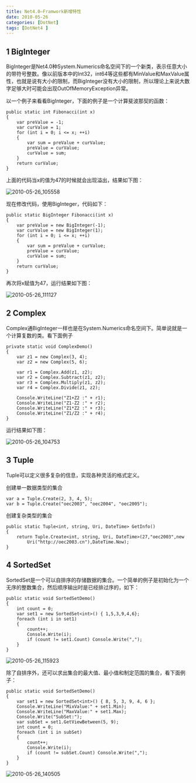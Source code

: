 ```yaml
---
title: Net4.0—Framwork新增特性
date: 2010-05-26
categories: [DotNet]
tags: [DotNet4 ]
---
```


## 1 BigInteger

BigInteger是Net4.0种System.Numerics命名空间下的一个新类，表示任意大小的带符号整数。像以前版本中的Int32，int64等这些都有MinValue和MaxValue属性，也就是说有大小的限制，而BigInteger没有大小的限制，所以理论上来说大数字足够大时可能会出现OutOfMemoryException异常。

以一个例子来看看BigInteger，下面的例子是一个计算斐波那契的函数：

```
public static int Fibonacci(int x)
{
    var preValue = -1;
    var curValue = 1;
    for (int i = 0; i <= x; ++i)
    {
        var sum = preValue + curValue;
        preValue = curValue;
        curValue = sum;
    }
    return curValue;
}
```

上面的代码当x的值为47的时候就会出现溢出，结果如下图：

![2010-05-26_105558](http://fwhyy.com/img/post/2010-05-26_105558.png)

现在修改代码，使用BigInteger，代码如下：

```
public static BigInteger Fibonacci(int x)
{
    var preValue = new BigInteger(-1);
    var curValue = new BigInteger(1);
    for (int i = 0; i <= x; ++i)
    {
        var sum = preValue + curValue;
        preValue = curValue;
        curValue = sum;
    }
    return curValue;
}
```

再次将x赋值为47，运行结果如下图：

![2010-05-26_111127](http://fwhyy.com/img/post/2010-05-26_111127.png)

## 2 Complex

Complex通BigInteger一样也是在System.Numerics命名空间下。简单说就是一个计算复数的类。看下面例子

```
private static void ComplexDemo()
{
    var z1 = new Complex(3, 4);
    var z2 = new Complex(5, 6);

    var r1 = Complex.Add(z1, z2);
    var r2 = Complex.Subtract(z1, z2);
    var r3 = Complex.Multiply(z1, z2);
    var r4 = Complex.Divide(z1, z2);

    Console.WriteLine("Z1+Z2 :" + r1);
    Console.WriteLine("Z1-Z2 :" + r2);
    Console.WriteLine("Z1*Z2 :" + r3);
    Console.WriteLine("Z1/Z2 :" + r4);
}
```

运行结果如下图：

![2010-05-26_104753](http://fwhyy.com/img/post/2010-05-26_104753.png)

## 3 Tuple

Tuple可以定义很多复杂的信息，实现各种灵活的格式定义。

创建单一数据类型的集合

```
var a = Tuple.Create(2, 3, 4, 5);
var b = Tuple.Create("oec2003", "oec2004", "oec2005");
```

创建复杂类型的集合

```
public static Tuple<int, string, Uri, DateTime> GetInfo()
{
    return Tuple.Create<int, string, Uri, DateTime>(27,"oec2003",new
        Uri("http://oec2003.cn"),DateTime.Now);
}
```

## 4 SortedSet<T>

SortedSet<T>是一个可以自排序的存储数据的集合。一个简单的例子是初始化为一个无序的整数集合，然后顺序输出时是已经排过序的，如下：

```
public static void SortedSetDemo()
{
    int count = 0;
    var set1 = new SortedSet<int>() { 1,5,3,9,4,6};
    foreach (int i in set1)
    {
        count++;
        Console.Write(i);
        if (count != set1.Count) Console.Write(",");
    }
}
```

![2010-05-26_115923](http://fwhyy.com/img/post/2010-05-26_115923.png)

除了自排序外，还可以求出集合的最大值、最小值和制定范围的集合，看下面例子：

```
public static void SortedSetDemo()
{
    var set1 = new SortedSet<int>() { 8, 5, 3, 9, 4, 6 };
    Console.WriteLine("MixValue:" + set1.Min);
    Console.WriteLine("MaxValue:" + set1.Max);
    Console.Write("SubSet:");
    var subSet = set1.GetViewBetween(5, 9);
    int count = 0;
    foreach (int i in subSet)
    {
        count++;
        Console.Write(i);
        if (count != subSet.Count) Console.Write(",");
    }
}
```

![2010-05-26_140505](http://fwhyy.com/img/post/2010-05-26_140505.png)


